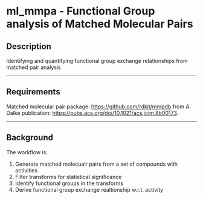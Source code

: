 # ml_mmpa - Functional Group analysis of Matched Molecular Pairs

## Description
Identifying and quantifying functional group exchange relationships from matched pair analysis

------------------

## Requirements

Matched molecular pair package:  https://github.com/rdkit/mmpdb from A. Dalke publication: https://pubs.acs.org/doi/10.1021/acs.jcim.8b00173.

------------------

## Background

The workflow is: 

  1. Generate matched molecualr pairs from a set of compounds with activities
  2. Filter transforms for statistical significance
  3. Identify functional groups in the transforms
  4. Derive functional group exchange realtionship w.r.t. activity


